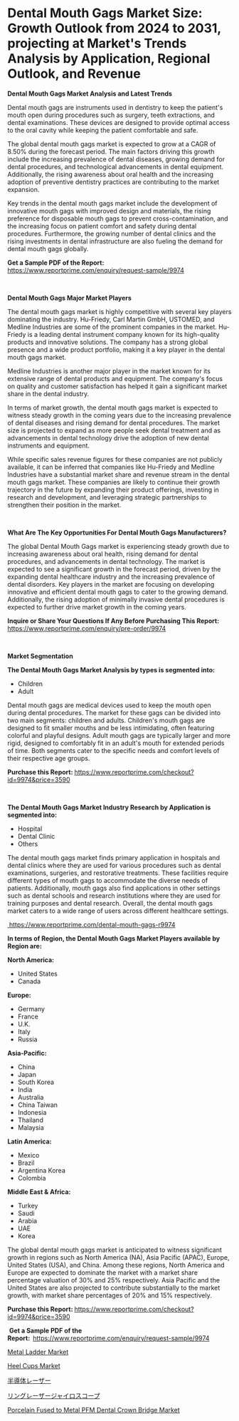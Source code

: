 <p><h1>Dental Mouth Gags Market Size: Growth Outlook from 2024 to 2031, projecting at Market's Trends Analysis by Application, Regional Outlook, and Revenue</h1></p><p><strong>Dental Mouth Gags Market Analysis and Latest Trends</strong></p>
<p><p>Dental mouth gags are instruments used in dentistry to keep the patient's mouth open during procedures such as surgery, teeth extractions, and dental examinations. These devices are designed to provide optimal access to the oral cavity while keeping the patient comfortable and safe.</p><p>The global dental mouth gags market is expected to grow at a CAGR of 8.50% during the forecast period. The main factors driving this growth include the increasing prevalence of dental diseases, growing demand for dental procedures, and technological advancements in dental equipment. Additionally, the rising awareness about oral health and the increasing adoption of preventive dentistry practices are contributing to the market expansion.</p><p>Key trends in the dental mouth gags market include the development of innovative mouth gags with improved design and materials, the rising preference for disposable mouth gags to prevent cross-contamination, and the increasing focus on patient comfort and safety during dental procedures. Furthermore, the growing number of dental clinics and the rising investments in dental infrastructure are also fueling the demand for dental mouth gags globally.</p></p>
<p><strong>Get a Sample PDF of the Report:&nbsp;</strong> <a href="https://www.reportprime.com/enquiry/request-sample/9974">https://www.reportprime.com/enquiry/request-sample/9974</a></p>
<p>&nbsp;</p>
<p><strong>Dental Mouth Gags Major Market Players</strong></p>
<p><p>The dental mouth gags market is highly competitive with several key players dominating the industry. Hu-Friedy, Carl Martin GmbH, USTOMED, and Medline Industries are some of the prominent companies in the market. Hu-Friedy is a leading dental instrument company known for its high-quality products and innovative solutions. The company has a strong global presence and a wide product portfolio, making it a key player in the dental mouth gags market.</p><p>Medline Industries is another major player in the market known for its extensive range of dental products and equipment. The company's focus on quality and customer satisfaction has helped it gain a significant market share in the dental industry. </p><p>In terms of market growth, the dental mouth gags market is expected to witness steady growth in the coming years due to the increasing prevalence of dental diseases and rising demand for dental procedures. The market size is projected to expand as more people seek dental treatment and as advancements in dental technology drive the adoption of new dental instruments and equipment.</p><p>While specific sales revenue figures for these companies are not publicly available, it can be inferred that companies like Hu-Friedy and Medline Industries have a substantial market share and revenue stream in the dental mouth gags market. These companies are likely to continue their growth trajectory in the future by expanding their product offerings, investing in research and development, and leveraging strategic partnerships to strengthen their position in the market.</p></p>
<p>&nbsp;</p>
<p><strong>What Are The Key Opportunities For Dental Mouth Gags Manufacturers?</strong></p>
<p><p>The global Dental Mouth Gags market is experiencing steady growth due to increasing awareness about oral health, rising demand for dental procedures, and advancements in dental technology. The market is expected to see a significant growth in the forecast period, driven by the expanding dental healthcare industry and the increasing prevalence of dental disorders. Key players in the market are focusing on developing innovative and efficient dental mouth gags to cater to the growing demand. Additionally, the rising adoption of minimally invasive dental procedures is expected to further drive market growth in the coming years.</p></p>
<p><strong>Inquire or Share Your Questions If Any Before Purchasing This Report:</strong> <a href="https://www.reportprime.com/enquiry/pre-order/9974">https://www.reportprime.com/enquiry/pre-order/9974</a></p>
<p>&nbsp;</p>
<p><strong>Market Segmentation</strong></p>
<p><strong>The Dental Mouth Gags Market Analysis by types is segmented into:</strong></p>
<p><ul><li>Children</li><li>Adult</li></ul></p>
<p><p>Dental mouth gags are medical devices used to keep the mouth open during dental procedures. The market for these gags can be divided into two main segments: children and adults. Children's mouth gags are designed to fit smaller mouths and be less intimidating, often featuring colorful and playful designs. Adult mouth gags are typically larger and more rigid, designed to comfortably fit in an adult's mouth for extended periods of time. Both segments cater to the specific needs and comfort levels of their respective age groups.</p></p>
<p><strong>Purchase this Report:&nbsp;</strong><a href="https://www.reportprime.com/checkout?id=9974&price=3590">https://www.reportprime.com/checkout?id=9974&price=3590</a></p>
<p>&nbsp;</p>
<p><strong>The Dental Mouth Gags Market Industry Research by Application is segmented into:</strong></p>
<p><ul><li>Hospital</li><li>Dental Clinic</li><li>Others</li></ul></p>
<p><p>The dental mouth gags market finds primary application in hospitals and dental clinics where they are used for various procedures such as dental examinations, surgeries, and restorative treatments. These facilities require different types of mouth gags to accommodate the diverse needs of patients. Additionally, mouth gags also find applications in other settings such as dental schools and research institutions where they are used for training purposes and dental research. Overall, the dental mouth gags market caters to a wide range of users across different healthcare settings.</p></p>
<p><a href="https://www.reportprime.com/dental-mouth-gags-r9974">&nbsp;https://www.reportprime.com/dental-mouth-gags-r9974</a></p>
<p><strong>In terms of Region, the Dental Mouth Gags Market Players available by Region are:</strong></p>
<p>
    <p> <strong> North America: </strong>
        <ul>
            <li>United States</li>
            <li>Canada</li>
        </ul>
        </p> 
    <p> <strong> Europe: </strong>
        <ul>
            <li>Germany</li>
            <li>France</li>
            <li>U.K.</li>
            <li>Italy</li>
            <li>Russia</li>
        </ul>
        </p> 
    <p> <strong> Asia-Pacific: </strong>
        <ul>
            <li>China</li>
            <li>Japan</li>
            <li>South Korea</li>
            <li>India</li>
            <li>Australia</li>
            <li>China Taiwan</li>
            <li>Indonesia</li>
            <li>Thailand</li>
            <li>Malaysia</li>
        </ul>
        </p> 
    <p> <strong> Latin America: </strong>
        <ul>
            <li>Mexico</li>
            <li>Brazil</li>
            <li>Argentina Korea</li>
            <li>Colombia</li>
        </ul>
        </p> 
    <p> <strong> Middle East & Africa: </strong>
        <ul>
            <li>Turkey</li>
            <li>Saudi</li>
            <li>Arabia</li>
            <li>UAE</li>
            <li>Korea</li>
        </ul>
    </p>
    </p>
<p><p>The global dental mouth gags market is anticipated to witness significant growth in regions such as North America (NA), Asia Pacific (APAC), Europe, United States (USA), and China. Among these regions, North America and Europe are expected to dominate the market with a market share percentage valuation of 30% and 25% respectively. Asia Pacific and the United States are also projected to contribute substantially to the market growth, with market share percentages of 20% and 15% respectively.</p></p>
<p><strong>Purchase this Report: </strong><a href="https://www.reportprime.com/checkout?id=9974&price=3590">https://www.reportprime.com/checkout?id=9974&price=3590</a></p>
<p>&nbsp;<strong>Get a Sample PDF of the Report:&nbsp;&nbsp;</strong><a href="https://www.reportprime.com/enquiry/request-sample/9974">https://www.reportprime.com/enquiry/request-sample/9974</a></p>
<p><strong></strong></p>
<p><p><a href="https://issuu.com/reportprime-2/docs/metal-ladder-market-size-2030.pptx">Metal Ladder Market</a></p><p><a href="https://issuu.com/reportprime-2/docs/heel-cups-market-size-2030.pptx">Heel Cups Market</a></p><p><a href="https://github.com/leigh4852023/Market-Research-Report-List-1/blob/main/735505379085.md">半導体レーザー</a></p><p><a href="https://github.com/alyle7648/Market-Research-Report-List-1/blob/main/991882379084.md">リングレーザージャイロスコープ</a></p><p><a href="https://github.com/ruddyyedelwadw/Market-Research-Report-List-2/blob/main/porcelain-fused-to-metal-pfm-dental-crown-bridge-market.md">Porcelain Fused to Metal PFM Dental Crown Bridge Market</a></p></p>